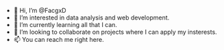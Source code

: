 - 👋 Hi, I’m @FacgxD
- 👀 I’m interested in data analysis and web development.
- 🌱 I’m currently learning all that I can.
- 💞️ I’m looking to collaborate on projects where I can apply my insterests.
- 📫 You can reach me right here. 

<!---
FacgxD/FacgxD is a ✨ special ✨ repository because its `README.md` (this file) appears on your GitHub profile.
You can click the Preview link to take a look at your changes.
--->
